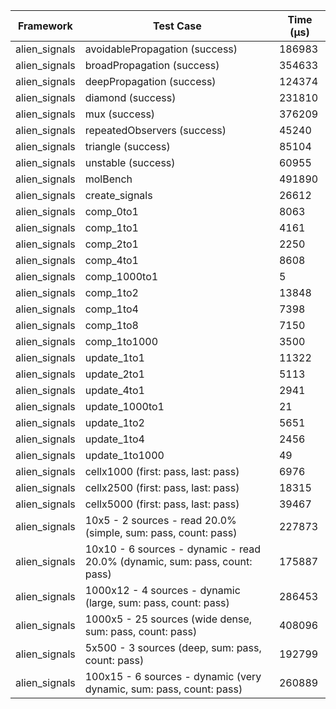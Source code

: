 | Framework | Test Case | Time (μs) |
| --- | --- | --- |
| alien_signals | avoidablePropagation (success) | 186983 |
| alien_signals | broadPropagation (success) | 354633 |
| alien_signals | deepPropagation (success) | 124374 |
| alien_signals | diamond (success) | 231810 |
| alien_signals | mux (success) | 376209 |
| alien_signals | repeatedObservers (success) | 45240 |
| alien_signals | triangle (success) | 85104 |
| alien_signals | unstable (success) | 60955 |
| alien_signals | molBench | 491890 |
| alien_signals | create_signals | 26612 |
| alien_signals | comp_0to1 | 8063 |
| alien_signals | comp_1to1 | 4161 |
| alien_signals | comp_2to1 | 2250 |
| alien_signals | comp_4to1 | 8608 |
| alien_signals | comp_1000to1 | 5 |
| alien_signals | comp_1to2 | 13848 |
| alien_signals | comp_1to4 | 7398 |
| alien_signals | comp_1to8 | 7150 |
| alien_signals | comp_1to1000 | 3500 |
| alien_signals | update_1to1 | 11322 |
| alien_signals | update_2to1 | 5113 |
| alien_signals | update_4to1 | 2941 |
| alien_signals | update_1000to1 | 21 |
| alien_signals | update_1to2 | 5651 |
| alien_signals | update_1to4 | 2456 |
| alien_signals | update_1to1000 | 49 |
| alien_signals | cellx1000 (first: pass, last: pass) | 6976 |
| alien_signals | cellx2500 (first: pass, last: pass) | 18315 |
| alien_signals | cellx5000 (first: pass, last: pass) | 39467 |
| alien_signals | 10x5 - 2 sources - read 20.0% (simple, sum: pass, count: pass) | 227873 |
| alien_signals | 10x10 - 6 sources - dynamic - read 20.0% (dynamic, sum: pass, count: pass) | 175887 |
| alien_signals | 1000x12 - 4 sources - dynamic (large, sum: pass, count: pass) | 286453 |
| alien_signals | 1000x5 - 25 sources (wide dense, sum: pass, count: pass) | 408096 |
| alien_signals | 5x500 - 3 sources (deep, sum: pass, count: pass) | 192799 |
| alien_signals | 100x15 - 6 sources - dynamic (very dynamic, sum: pass, count: pass) | 260889 |
